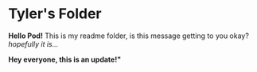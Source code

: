 # Tyler's Folder
**Hello Pod!**
This is my readme folder, is this message getting to you okay?
*hopefully it is...*



**Hey everyone, this is an update!"**

